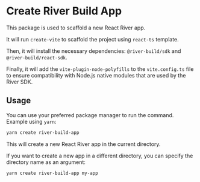 # Create River Build App

This package is used to scaffold a new React River app.

It will run `create-vite` to scaffold the project using `react-ts` template.

Then, it will install the necessary dependencies: `@river-build/sdk` and `@river-build/react-sdk`.

Finally, it will add the `vite-plugin-node-polyfills` to the `vite.config.ts` file to ensure compatibility with Node.js native modules that are used by the River SDK.

## Usage

You can use your preferred package manager to run the command.
Example using `yarn`:

```bash
yarn create river-build-app
```

This will create a new React River app in the current directory.

If you want to create a new app in a different directory, you can specify the directory name as an argument:

```bash
yarn create river-build-app my-app
```
